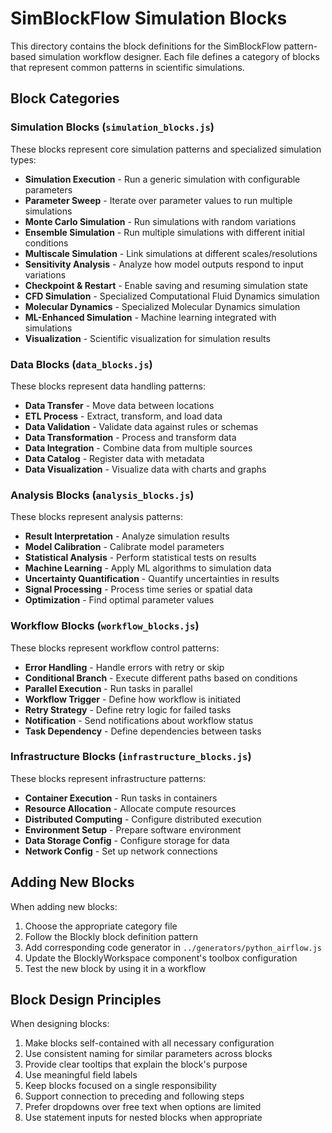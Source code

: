 # SimBlockFlow Simulation Blocks

This directory contains the block definitions for the SimBlockFlow pattern-based simulation workflow designer. Each file defines a category of blocks that represent common patterns in scientific simulations.

## Block Categories

### Simulation Blocks (`simulation_blocks.js`)

These blocks represent core simulation patterns and specialized simulation types:

- **Simulation Execution** - Run a generic simulation with configurable parameters
- **Parameter Sweep** - Iterate over parameter values to run multiple simulations
- **Monte Carlo Simulation** - Run simulations with random variations
- **Ensemble Simulation** - Run multiple simulations with different initial conditions
- **Multiscale Simulation** - Link simulations at different scales/resolutions
- **Sensitivity Analysis** - Analyze how model outputs respond to input variations
- **Checkpoint & Restart** - Enable saving and resuming simulation state
- **CFD Simulation** - Specialized Computational Fluid Dynamics simulation
- **Molecular Dynamics** - Specialized Molecular Dynamics simulation
- **ML-Enhanced Simulation** - Machine learning integrated with simulations
- **Visualization** - Scientific visualization for simulation results

### Data Blocks (`data_blocks.js`)

These blocks represent data handling patterns:

- **Data Transfer** - Move data between locations
- **ETL Process** - Extract, transform, and load data
- **Data Validation** - Validate data against rules or schemas
- **Data Transformation** - Process and transform data
- **Data Integration** - Combine data from multiple sources
- **Data Catalog** - Register data with metadata
- **Data Visualization** - Visualize data with charts and graphs

### Analysis Blocks (`analysis_blocks.js`)

These blocks represent analysis patterns:

- **Result Interpretation** - Analyze simulation results
- **Model Calibration** - Calibrate model parameters
- **Statistical Analysis** - Perform statistical tests on results
- **Machine Learning** - Apply ML algorithms to simulation data
- **Uncertainty Quantification** - Quantify uncertainties in results
- **Signal Processing** - Process time series or spatial data
- **Optimization** - Find optimal parameter values

### Workflow Blocks (`workflow_blocks.js`)

These blocks represent workflow control patterns:

- **Error Handling** - Handle errors with retry or skip
- **Conditional Branch** - Execute different paths based on conditions
- **Parallel Execution** - Run tasks in parallel
- **Workflow Trigger** - Define how workflow is initiated
- **Retry Strategy** - Define retry logic for failed tasks
- **Notification** - Send notifications about workflow status
- **Task Dependency** - Define dependencies between tasks

### Infrastructure Blocks (`infrastructure_blocks.js`)

These blocks represent infrastructure patterns:

- **Container Execution** - Run tasks in containers
- **Resource Allocation** - Allocate compute resources
- **Distributed Computing** - Configure distributed execution
- **Environment Setup** - Prepare software environment
- **Data Storage Config** - Configure storage for data
- **Network Config** - Set up network connections

## Adding New Blocks

When adding new blocks:

1. Choose the appropriate category file
2. Follow the Blockly block definition pattern
3. Add corresponding code generator in `../generators/python_airflow.js`
4. Update the BlocklyWorkspace component's toolbox configuration
5. Test the new block by using it in a workflow

## Block Design Principles

When designing blocks:

1. Make blocks self-contained with all necessary configuration
2. Use consistent naming for similar parameters across blocks
3. Provide clear tooltips that explain the block's purpose
4. Use meaningful field labels
5. Keep blocks focused on a single responsibility
6. Support connection to preceding and following steps
7. Prefer dropdowns over free text when options are limited
8. Use statement inputs for nested blocks when appropriate